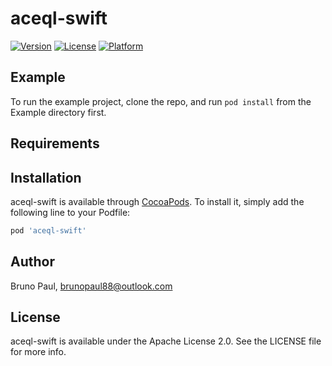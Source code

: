 # aceql-swift

[![Version](https://img.shields.io/cocoapods/v/aceql-swift.svg?style=flat)](http://cocoapods.org/pods/aceql-swift)
[![License](https://img.shields.io/cocoapods/l/aceql-swift.svg?style=flat)](http://cocoapods.org/pods/aceql-swift)
[![Platform](https://img.shields.io/cocoapods/p/aceql-swift.svg?style=flat)](http://cocoapods.org/pods/aceql-swift)

## Example

To run the example project, clone the repo, and run `pod install` from the Example directory first.

## Requirements

## Installation

aceql-swift is available through [CocoaPods](http://cocoapods.org). To install
it, simply add the following line to your Podfile:

```ruby
pod 'aceql-swift'
```

## Author

Bruno Paul, brunopaul88@outlook.com

## License

aceql-swift is available under the Apache License 2.0. See the LICENSE file for more info.
